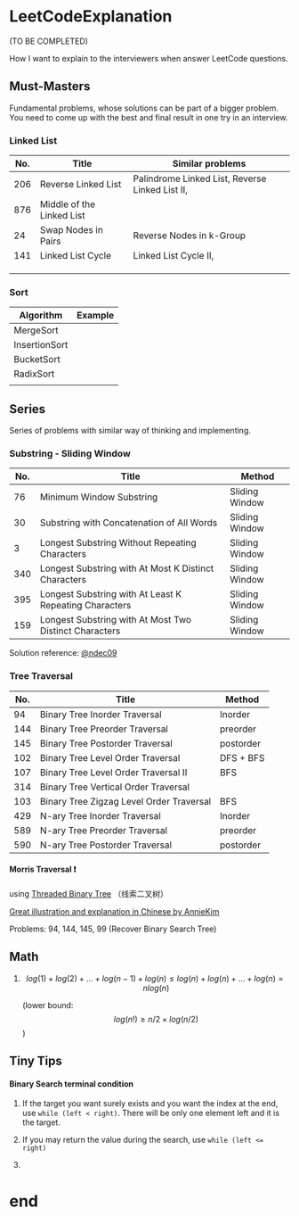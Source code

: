 # LeetCodeExplanation

(TO BE COMPLETED)

How I want to explain to the interviewers when answer LeetCode questions.

## Must-Masters

Fundamental problems, whose solutions can be part of a bigger problem. You need to come up with the best and final result in one try in an interview.

### Linked List

| No.  | Title                     | Similar problems                                |
| ---- | ------------------------- | ----------------------------------------------- |
| 206  | Reverse Linked List       | Palindrome Linked List, Reverse Linked List II, |
| 876  | Middle of the Linked List |                                                 |
| 24   | Swap Nodes in Pairs       | Reverse Nodes in k-Group                        |
| 141  | Linked List Cycle         | Linked List Cycle II,                           |
|      |                           |                                                 |
|      |                           |                                                 |
|      |                           |                                                 |

### Sort

| Algorithm     | Example |
| ------------- | ------- |
| MergeSort     |         |
| InsertionSort |         |
| BucketSort    |         |
| RadixSort     |         |
|               |         |

## Series

Series of problems with similar way of thinking and implementing.

### Substring - Sliding Window

| No.  | Title                                                  | Method         |
| ---- | ------------------------------------------------------ | -------------- |
| 76   | Minimum Window Substring                               | Sliding Window |
| 30   | Substring with Concatenation of All Words              | Sliding Window |
| 3    | Longest Substring Without Repeating Characters         | Sliding Window |
| 340  | Longest Substring with At Most K Distinct Characters   | Sliding Window |
| 395  | Longest Substring with At Least K Repeating Characters | Sliding Window |
| 159  | Longest Substring with At Most Two Distinct Characters | Sliding Window |

Solution reference​:​ [@ndec09](<https://leetcode.com/problems/minimum-window-substring/discuss/26808/Here-is-a-10-line-template-that-can-solve-most-'substring'-problems>)

### Tree Traversal

| No.  | Title    | Method  |
| ---- | --------------------------------- | --------- |
| 94   | Binary Tree Inorder Traversal     | Inorder   |
| 144  | Binary Tree Preorder Traversal    | preorder  |
| 145  | Binary Tree Postorder Traversal   | postorder |
| 102  | Binary Tree Level Order Traversal | DFS + BFS |
| 107 | Binary Tree Level Order Traversal II | BFS |
| 314 | Binary Tree Vertical Order Traversal |  |
| 103 | Binary Tree Zigzag Level Order Traversal | BFS |
| 429   | N-ary Tree Inorder Traversal     | Inorder   |
| 589  | N-ary Tree Preorder Traversal    | preorder  |
| 590  | N-ary Tree Postorder Traversal   | postorder |

#### Morris Traversal :exclamation:

using [Threaded Binary Tree](https://en.wikipedia.org/wiki/Threaded_binary_tree) （线索二叉树）

[Great illustration and explanation in Chinese by AnnieKim](<https://www.cnblogs.com/AnnieKim/archive/2013/06/15/morristraversal.html>)

Problems: 94, 144, 145, 99 (Recover Binary Search Tree)

## Math

1. $$log(1) + log(2) + ... + log(n - 1) + log(n) \leqslant log(n) + log(n) + ... + log(n) = nlog(n)$$

   (lower bound: $$log(n!) \geqslant n/2 \times log(n / 2)$$)

## Tiny Tips

#### Binary Search terminal condition

1. If the target you want surely exists and you want the index at the end, use `while (left < right)`. There will be only one element left and it is the target.
2. If you may return the value during the search, use `while (left <= right)`

1. 

# end

